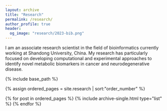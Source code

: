 ```yaml
---
layout: archive
title: "Research"
permalink: /research/
author_profile: true
header:
  og_image: "research/2023-bib.png"
---
```


I am an associate research scientist in the field of bioinformatics currently working at Shandong University, China. My research has particularly focused on developing computational and experimental approaches to identify novel metabolic biomarkers in cancer and neurodegenerative disease. 

{% include base_path %}

{% assign ordered_pages = site.research | sort:"order_number" %}

{% for post in ordered_pages %}
  {% include archive-single.html type="list" %}
{% endfor %}
